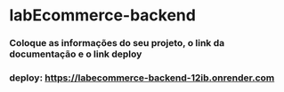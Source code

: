 # labEcommerce-backend


### Coloque as informações do seu projeto, o link da documentação e o link deploy

### deploy: https://labecommerce-backend-12ib.onrender.com
